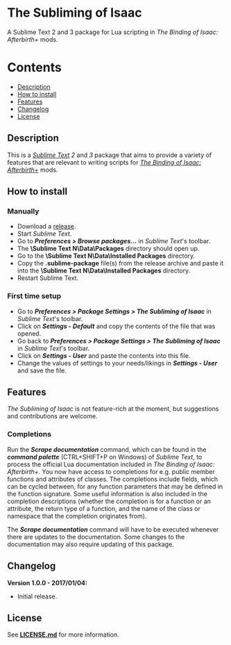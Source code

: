 **The Subliming of Isaac**
==

A Sublime Text 2 and 3 package for Lua scripting in *The Binding of Isaac: Afterbirth+* mods.

# **Contents**
- [Description](#description)
- [How to install](#how-to-install)
- [Features](#features)
- [Changelog](#changelog)
- [License](#license)

## **Description**
This is a [*Sublime Text*](https://www.sublimetext.com/) *2* and *3* package that aims to provide a variety of features that are relevant to writing scripts for [*The Binding of Isaac: Afterbirth+*](http://bindingofisaac.com/) mods.

## **How to install**

### **Manually**
- Download a [release](https://github.com/Kapiainen/The-Subliming-Of-Isaac/releases).
- Start *Sublime Text*.
- Go to ***Preferences > Browse packages...*** in *Sublime Text*'s toolbar.
- The **\Sublime Text N\Data\Packages** directory should open up.
- Go to the **\Sublime Text N\Data\Installed Packages** directory.
- Copy the **.sublime-package** file(s) from the release archive and paste it into the **\Sublime Text N\Data\Installed Packages** directory.
- Restart Sublime Text.

### **First time setup**
- Go to ***Preferences > Package Settings > The Subliming of Isaac*** in *Sublime Text*'s toolbar.
- Click on ***Settings - Default*** and copy the contents of the file that was opened.
- Go back to ***Preferences > Package Settings > The Subliming of Isaac*** in *Sublime Text*'s toolbar.
- Click on ***Settings - User*** and paste the contents into this file.
- Change the values of settings to your needs/likings in ***Settings - User*** and save the file.

## **Features**
*The Subliming of Isaac* is not feature-rich at the moment, but suggestions and contributions are welcome.

### **Completions**
Run the ***Scrape documentation*** command, which can be found in the ***command palette*** (CTRL+SHIFT+P on Windows) of *Sublime Text*, to process the official Lua documentation included in *The Binding of Isaac: Afterbirth+*. You now have access to completions for e.g. public member functions and attributes of classes. The completions include fields, which can be cycled between, for any function parameters that may be defined in the function signature. Some useful information is also included in the completion descriptions (whether the completion is for a function or an attribute, the return type of a function, and the name of the class or namespace that the completion originates from).

The ***Scrape documentation*** command will have to be executed whenever there are updates to the documentation. Some changes to the documentation may also require updating of this package.

## **Changelog**
**Version 1.0.0 - 2017/01/04:**
- Initial release.

## **License**
See [**LICENSE.md**](LICENSE.md) for more information.

